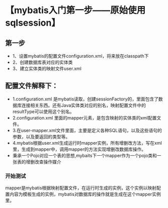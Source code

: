 # 【mybatis入门第一步——原始使用sqlsession】

## 第一步
- 1、设置mybatis的配置文件configuration.xml，将来放在classpath下
- 2、创建数据库表对应的实体类
- 3、建立实体类的映射文件user.xml

## 配置文件解释下：
- 1.configuration.xml 是mybatis读取，创建sessionFactory的，里面包含了数据库连接相关东西。还有Java实体类对应的别名，映射配置文件中的resultType可以使用这个别名。
- 2.configuration.xml 里面的mapper元素，是包含映射的实体类的xml配置文件。
- 3.在user-mapper.xml文件里面，主要是定义各种SQL语句，以及这些语句的参数，以及要返回的类型等。
- 4.mybatis根据user.xml生成运行时mapper实例，所有增删改方法，写在xml里，生成到mapper中，调用mapper的方法实现增删改数据库操作。
- 秉承一个Pojo对应一个表的思想,mybaits下一个mapper作为一个pojo类和一张表的增删改查操作媒介

### 开始测试
mapper是mybatis根据映射配置文件，在运行时生成的实例，这个实例以映射配置内容为模板生成的实例，mybatis对数据库的操作就是生成在这个mapper实例里。
